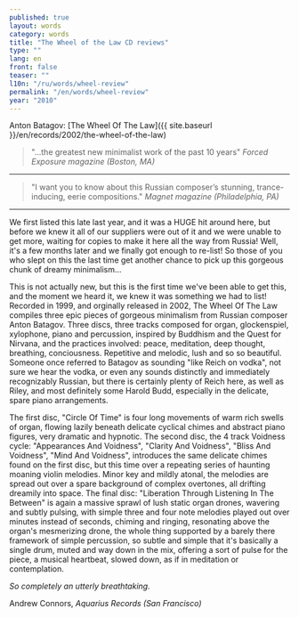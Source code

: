 ```yaml
---
published: true
layout: words
category: words
title: "The Wheel of the Law CD reviews"
type: ""
lang: en
front: false
teaser: ""
l10n: "/ru/words/wheel-review"
permalink: "/en/words/wheel-review"
year: "2010"
---
```


Anton Batagov: [The Wheel Of The Law]({{ site.baseurl }}/en/records/2002/the-wheel-of-the-law)

> "...the greatest new minimalist work of the past 10 years"
_*Forced Exposure* magazine (Boston, MA)_

***

> "I want you to know about this Russian composer’s stunning, trance-inducing, eerie compositions."
_*Magnet* magazine (Philadelphia, PA)_

***

We first listed this late last year, and it was a HUGE hit around here, but before we knew it all of our suppliers were out of it and we were unable to get more, waiting for copies to make it here all the way from Russia! Well, it's a few months later and we finally got enough to re-list! So those of you who slept on this the last time get another chance to pick up this gorgeous chunk of dreamy minimalism...

This is not actually new, but this is the first time we've been able to get this, and the moment we heard it, we knew it was something we had to list! Recorded in 1999, and orginally released in 2002, The Wheel Of The Law compiles three epic pieces of gorgeous minimalism from Russian composer Anton Batagov. Three discs, three tracks composed for organ, glockenspiel, xylophone, piano and percussion, inspired by Buddhism and the Quest for Nirvana, and the practices involved: peace, meditation, deep thought, breathing, conciousness. Repetitive and melodic, lush and so so beautiful. Someone once referred to Batagov as sounding "like Reich on vodka", not sure we hear the vodka, or even any sounds distinctly and immediately recognizably Russian, but there is certainly plenty of Reich here, as well as Riley, and most definitely some Harold Budd, especially in the delicate, spare piano arrangements.

The first disc, "Circle Of Time" is four long movements of warm rich swells of organ, flowing lazily beneath delicate cyclical chimes and abstract piano figures, very dramatic and hypnotic. The second disc, the 4 track Voidness cycle: "Appearances And Voidness", "Clarity And Voidness", "Bliss And Voidness", "Mind And Voidness", introduces the same delicate chimes found on the first disc, but this time over a repeating series of haunting moaning violin melodies. Minor key and mildly atonal, the melodies are spread out over a spare background of complex overtones, all drifting dreamily into space. The final disc: "Liberation Through Listening In The Between" is again a massive sprawl of lush static organ drones, wavering and subtly pulsing, with simple three and four note melodies played out over minutes instead of seconds, chiming and ringing, resonating above the organ's mesmerizing drone, the whole thing supported by a barely there framework of simple percussion, so subtle and simple that it's basically a single drum, muted and way down in the mix, offering a sort of pulse for the piece, a musical heartbeat, slowed down, as if in meditation or contemplation.

*So completely an utterly breathtaking.*

Andrew Connors, _Aquarius Records (San Francisco)_